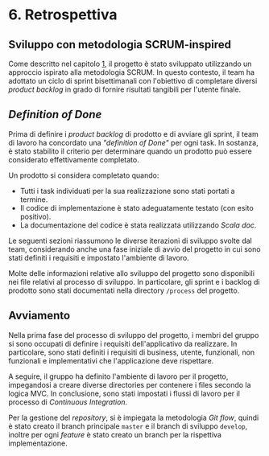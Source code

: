 # 6. Retrospettiva

## Sviluppo con metodologia SCRUM-inspired

Come descritto nel capitolo [1](01-sviluppo.md), il progetto è stato sviluppato utilizzando un approccio ispirato alla metodologia SCRUM. In questo contesto, il team ha adottato un ciclo di sprint bisettimanali con l'obiettivo di completare diversi _product backlog_ in grado di fornire risultati tangibili per l'utente finale.

## *Definition of Done*

Prima di definire i _product backlog_ di prodotto e di avviare gli sprint, il team di lavoro ha concordato una _"definition of Done"_ per ogni task. In sostanza, è stato stabilito il criterio per determinare quando un prodotto può essere considerato effettivamente completato.

Un prodotto si considera completato quando:
- Tutti i task individuati per la sua realizzazione sono stati portati a termine.
- Il codice di implementazione è stato adeguatamente testato (con esito positivo).
- La documentazione del codice è stata realizzata utilizzando _Scala doc_.

Le seguenti sezioni riassumono le diverse iterazioni di sviluppo svolte dal team, considerando anche una fase iniziale di avvio del progetto in cui sono stati definiti i requisiti e impostato l'ambiente di lavoro.

Molte delle informazioni relative allo sviluppo del progetto sono disponibili nei file relativi al processo di sviluppo. In particolare, gli sprint e i backlog di prodotto sono stati documentati nella directory `/process` del progetto.

## Avviamento

Nella prima fase del processo di sviluppo del progetto, i membri del gruppo si sono occupati di definire i requisiti dell'applicativo da realizzare.
In particolare, sono stati definiti i requisiti di business, utente, funzionali, non funzionali e implementativi che l'applicazione deve rispettare.

A seguire, il gruppo ha definito l'ambiente di lavoro per il progetto, impegandosi a creare diverse directories per contenere i files secondo la logica MVC. In conclusione, sono stati impostati i flussi di lavoro per il processo di _Continuous Integration_.

Per la gestione del _repository_, si è impiegata la metodologia _Git flow_, quindi è stato creato il branch principale `master` e il branch di sviluppo `develop`, inoltre per ogni _feature_ è stato creato un branch per la rispettiva implementazione.
